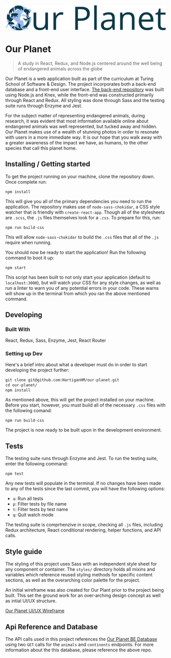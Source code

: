 ![Our Planet](src/images/branding/Our-Planet-Wordmark-Small.png)

# Our Planet
> A study in React, Redux, and Node.js centered around the well being of endangered animals across the globe

Our Planet is a web application built as part of the curriculum at Turing School of Software & Design. The project incorporates both a back-end database and a front-end user interface. [The back-end repository](https://github.com/HartiganHM/our-planet-be) was built using Node.js and Knex, while the front-end was constructed primarily through React and Redux. All styling was done through Sass and the testing suite runs through Enzyme and Jest.

For the subject matter of representing endangered animals, during research, it was evident that most information available online about endangered animals was well represented, but tucked away and hidden. Our Planet makes use of a wealth of stunning photos in order to resonate with users in a more immediate way. It is our hope that you walk away with a greater awareness of the impact we have, as humans, to the other species that call this planet home.

## Installing / Getting started

To get the project running on your machine, clone the repository down. Once complete run:

```shell
npm install
```

This will give you all of the primary dependencies you need to run the application. The repository makes use of `node-sass-chokidar`, a CSS style watcher that is friendly with `create-react-app`. Though all of the stylesheets are `.scss`, the `.js` files themselves look for a `.css`. To prepare for this, run:

```shell
npm run build-css
```

This will allow `node-sass-chokidar` to build the `.css` files that all of the `.js` require when running. 

You should now be ready to start the application! Run the following command to boot it up:

```shell
npm start
```

This script has been built to not only start your application (default to `localhost:3000`), but will watch your CSS for any style changes, as well as run a linter to warn you of any potential errors in your code. These warns will show up in the terminal from which you ran the above mentioned command.

## Developing

### Built With
React, Redux, Sass, Enzyme, Jest, React Router

### Setting up Dev

Here's a brief intro about what a developer must do in order to start developing
the project further:

```shell
git clone git@github.com:HartiganHM/our-planet.git
cd our-planet/
npm install
```

As mentioned above, this will get the project installed on your machine. Before you start, however, you must build all of the necessary `.css` files with the following comand:

```shell
npm run build-css
```

The project is now ready to be built upon in the development environment.

## Tests

The testing suite runs through Enzyme and Jest. To run the testing suite, enter the following command:

```shell
npm test
```

Any new tests will populate in the terminal. If no changes have been made to any of the tests since the last commit, you will have the following options:

* `a`: Run all tests
* `p`: Filter tests by file name
* `t`: Filter tests by test name
* `q`: Quit watch mode

The testing suite is comprhenzive in scope, checking all `.js` files, including Redux architecture, React conditional rendering, helper functions, and API calls.

## Style guide

The styling of this project uses Sass with an independent style sheet for any component or container. The `styles/` directory holds all mixins and variables which reference reused styling methods for specific content sections, as well as the overarching color palette for the project.

An initial wireframe was also created for Our Plant prior to the project being built. This set the ground work for an over-arching design concept as well as intial UI/UX structure.

[Our Planet UI/UX Wireframe](https://xd.adobe.com/view/a017c691-0ff2-4b78-979a-b5e5e64187b7)

## Api Reference and Database

The API calls used in this project references the [Our Planet BE Database](https://github.com/HartiganHM/our-planet-be) using two `GET` calls for the `animals` and `continents` endpoints. For more information about the this database, please reference the above repo.
